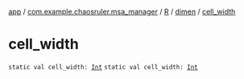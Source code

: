 [app](../../../index.md) / [com.example.chaosruler.msa_manager](../../index.md) / [R](../index.md) / [dimen](index.md) / [cell_width](.)

# cell_width

`static val cell_width: `[`Int`](https://kotlinlang.org/api/latest/jvm/stdlib/kotlin/-int/index.html)
`static val cell_width: `[`Int`](https://kotlinlang.org/api/latest/jvm/stdlib/kotlin/-int/index.html)